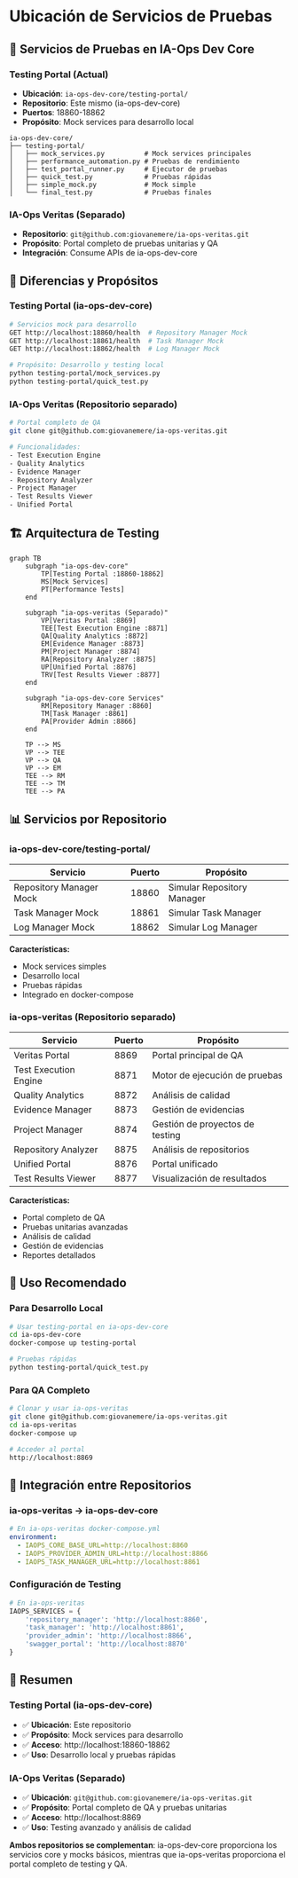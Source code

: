 # Ubicación de Servicios de Pruebas

## 🎯 Servicios de Pruebas en IA-Ops Dev Core

### **Testing Portal (Actual)**
- **Ubicación**: `ia-ops-dev-core/testing-portal/`
- **Repositorio**: Este mismo (ia-ops-dev-core)
- **Puertos**: 18860-18862
- **Propósito**: Mock services para desarrollo local

```
ia-ops-dev-core/
├── testing-portal/
│   ├── mock_services.py          # Mock services principales
│   ├── performance_automation.py # Pruebas de rendimiento
│   ├── test_portal_runner.py     # Ejecutor de pruebas
│   ├── quick_test.py             # Pruebas rápidas
│   ├── simple_mock.py            # Mock simple
│   └── final_test.py             # Pruebas finales
```

### **IA-Ops Veritas (Separado)**
- **Repositorio**: `git@github.com:giovanemere/ia-ops-veritas.git`
- **Propósito**: Portal completo de pruebas unitarias y QA
- **Integración**: Consume APIs de ia-ops-dev-core

## 🔄 Diferencias y Propósitos

### **Testing Portal (ia-ops-dev-core)**
```bash
# Servicios mock para desarrollo
GET http://localhost:18860/health  # Repository Manager Mock
GET http://localhost:18861/health  # Task Manager Mock
GET http://localhost:18862/health  # Log Manager Mock

# Propósito: Desarrollo y testing local
python testing-portal/mock_services.py
python testing-portal/quick_test.py
```

### **IA-Ops Veritas (Repositorio separado)**
```bash
# Portal completo de QA
git clone git@github.com:giovanemere/ia-ops-veritas.git

# Funcionalidades:
- Test Execution Engine
- Quality Analytics
- Evidence Manager
- Repository Analyzer
- Project Manager
- Test Results Viewer
- Unified Portal
```

## 🏗️ Arquitectura de Testing

```mermaid
graph TB
    subgraph "ia-ops-dev-core"
        TP[Testing Portal :18860-18862]
        MS[Mock Services]
        PT[Performance Tests]
    end
    
    subgraph "ia-ops-veritas (Separado)"
        VP[Veritas Portal :8869]
        TEE[Test Execution Engine :8871]
        QA[Quality Analytics :8872]
        EM[Evidence Manager :8873]
        PM[Project Manager :8874]
        RA[Repository Analyzer :8875]
        UP[Unified Portal :8876]
        TRV[Test Results Viewer :8877]
    end
    
    subgraph "ia-ops-dev-core Services"
        RM[Repository Manager :8860]
        TM[Task Manager :8861]
        PA[Provider Admin :8866]
    end
    
    TP --> MS
    VP --> TEE
    VP --> QA
    VP --> EM
    TEE --> RM
    TEE --> TM
    TEE --> PA
```

## 📊 Servicios por Repositorio

### **ia-ops-dev-core/testing-portal/**
| Servicio | Puerto | Propósito |
|----------|--------|-----------|
| Repository Manager Mock | 18860 | Simular Repository Manager |
| Task Manager Mock | 18861 | Simular Task Manager |
| Log Manager Mock | 18862 | Simular Log Manager |

**Características:**
- Mock services simples
- Desarrollo local
- Pruebas rápidas
- Integrado en docker-compose

### **ia-ops-veritas (Repositorio separado)**
| Servicio | Puerto | Propósito |
|----------|--------|-----------|
| Veritas Portal | 8869 | Portal principal de QA |
| Test Execution Engine | 8871 | Motor de ejecución de pruebas |
| Quality Analytics | 8872 | Análisis de calidad |
| Evidence Manager | 8873 | Gestión de evidencias |
| Project Manager | 8874 | Gestión de proyectos de testing |
| Repository Analyzer | 8875 | Análisis de repositorios |
| Unified Portal | 8876 | Portal unificado |
| Test Results Viewer | 8877 | Visualización de resultados |

**Características:**
- Portal completo de QA
- Pruebas unitarias avanzadas
- Análisis de calidad
- Gestión de evidencias
- Reportes detallados

## 🚀 Uso Recomendado

### **Para Desarrollo Local**
```bash
# Usar testing-portal en ia-ops-dev-core
cd ia-ops-dev-core
docker-compose up testing-portal

# Pruebas rápidas
python testing-portal/quick_test.py
```

### **Para QA Completo**
```bash
# Clonar y usar ia-ops-veritas
git clone git@github.com:giovanemere/ia-ops-veritas.git
cd ia-ops-veritas
docker-compose up

# Acceder al portal
http://localhost:8869
```

## 🔗 Integración entre Repositorios

### **ia-ops-veritas → ia-ops-dev-core**
```yaml
# En ia-ops-veritas docker-compose.yml
environment:
  - IAOPS_CORE_BASE_URL=http://localhost:8860
  - IAOPS_PROVIDER_ADMIN_URL=http://localhost:8866
  - IAOPS_TASK_MANAGER_URL=http://localhost:8861
```

### **Configuración de Testing**
```python
# En ia-ops-veritas
IAOPS_SERVICES = {
    'repository_manager': 'http://localhost:8860',
    'task_manager': 'http://localhost:8861',
    'provider_admin': 'http://localhost:8866',
    'swagger_portal': 'http://localhost:8870'
}
```

## 📝 Resumen

### **Testing Portal (ia-ops-dev-core)**
- ✅ **Ubicación**: Este repositorio
- ✅ **Propósito**: Mock services para desarrollo
- ✅ **Acceso**: http://localhost:18860-18862
- ✅ **Uso**: Desarrollo local y pruebas rápidas

### **IA-Ops Veritas (Separado)**
- ✅ **Ubicación**: `git@github.com:giovanemere/ia-ops-veritas.git`
- ✅ **Propósito**: Portal completo de QA y pruebas unitarias
- ✅ **Acceso**: http://localhost:8869
- ✅ **Uso**: Testing avanzado y análisis de calidad

**Ambos repositorios se complementan**: ia-ops-dev-core proporciona los servicios core y mocks básicos, mientras que ia-ops-veritas proporciona el portal completo de testing y QA.
